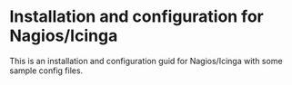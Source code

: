 # Installation and configuration for Nagios/Icinga

This is an installation and configuration guid for Nagios/Icinga with some sample config files.
